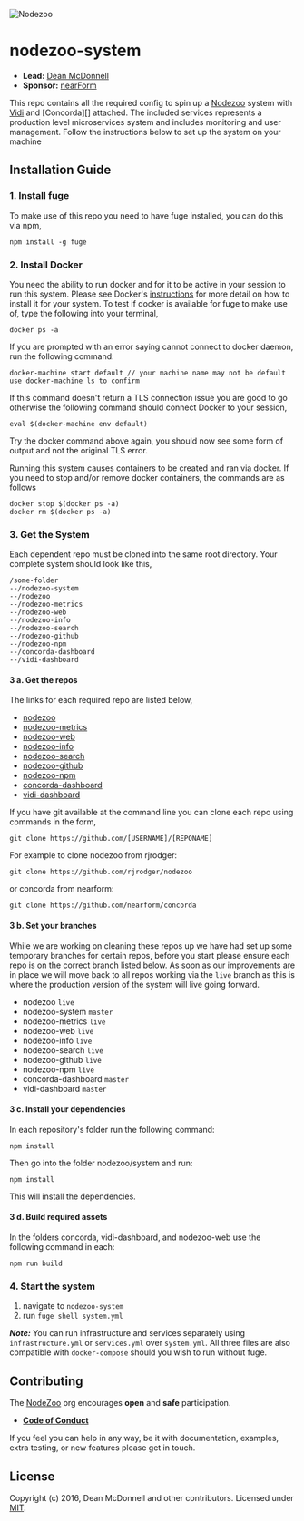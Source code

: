 ![Nodezoo][Logo]

# nodezoo-system

- __Lead:__ [Dean McDonnell][Lead]
- __Sponsor:__ [nearForm][Sponsor]

This repo contains all the required config to spin up a [Nodezoo][] system with [Vidi][] and
[Concorda][] attached. The included services represents a production level microservices system
and includes monitoring and user management. Follow the instructions below to set up the system
on your machine

## Installation Guide

### 1. Install fuge
To make use of this repo you need to have fuge installed, you can do this via npm,

```
npm install -g fuge
```

### 2. Install Docker
You need the ability to run docker and for it to be active in your session to run this system.
Please see Docker's [instructions][docker] for more detail on how to install it for your system. To
test if docker is available for fuge to make use of, type the following into your terminal,

```
docker ps -a
```

If you are prompted with an error saying cannot connect to docker daemon, run the following command:

```
docker-machine start default // your machine name may not be default use docker-machine ls to confirm
```

If this command doesn't return a TLS connection issue you are good to go otherwise the following
command should connect Docker to your session,

```
eval $(docker-machine env default)
```

Try the docker command above again, you should now see some form of output and not the original TLS
error.

Running this system causes containers to be created and ran via docker. If you need to stop and/or
remove docker containers, the commands are as follows

```
docker stop $(docker ps -a)
docker rm $(docker ps -a)
```

### 3. Get the System
Each dependent repo must be cloned into the same root directory. Your complete system should look like this,

```
/some-folder
--/nodezoo-system
--/nodezoo
--/nodezoo-metrics
--/nodezoo-web
--/nodezoo-info
--/nodezoo-search
--/nodezoo-github
--/nodezoo-npm
--/concorda-dashboard
--/vidi-dashboard
```

#### 3 a. Get the repos
The links for each required repo are listed below,

- [nodezoo][]
- [nodezoo-metrics][]
- [nodezoo-web][]
- [nodezoo-info][]
- [nodezoo-search][]
- [nodezoo-github][]
- [nodezoo-npm][]
- [concorda-dashboard][]
- [vidi-dashboard][Vidi]

If you have git available at the command line you can clone each repo using commands in the form,

```
git clone https://github.com/[USERNAME]/[REPONAME]
```

For example to clone nodezoo from rjrodger:

```
git clone https://github.com/rjrodger/nodezoo
```

or concorda from nearform:

```
git clone https://github.com/nearform/concorda
```

#### 3 b. Set your branches
While we are working on cleaning these repos up we have had set up some temporary branches for
certain repos, before you start please ensure each repo is on the correct branch listed below. As
soon as our improvements are in place we will move back to all repos working via the `live` branch
as this is where the production version of the system will live going forward.

- nodezoo  `live`
- nodezoo-system `master`
- nodezoo-metrics  `live`
- nodezoo-web `live`
- nodezoo-info `live`
- nodezoo-search `live`
- nodezoo-github `live`
- nodezoo-npm `live`
- concorda-dashboard `master`
- vidi-dashboard `master`


#### 3 c. Install your dependencies
In each repository's folder run the following command:

```
npm install
```

Then go into the folder nodezoo/system and run:

```
npm install
```

This will install the dependencies.

#### 3 d. Build required assets
In the folders concorda, vidi-dashboard, and nodezoo-web use the following command in each:

```
npm run build
```

### 4. Start the system

1. navigate to `nodezoo-system`
2. run `fuge shell system.yml`

___Note:___ You can run infrastructure and services separately using `infrastructure.yml` or
`services.yml` over `system.yml`. All three files are also compatible with `docker-compose` should
you wish to run without fuge.

## Contributing
The [NodeZoo][] org encourages __open__ and __safe__ participation.

- __[Code of Conduct][CoC]__

If you feel you can help in any way, be it with documentation, examples, extra testing, or new
features please get in touch.

## License
Copyright (c) 2016, Dean McDonnell and other contributors.
Licensed under [MIT][Lic].


[Logo]: https://raw.githubusercontent.com/nodezoo/nodezoo-org/master/assets/logo-nodezoo.png
[Lead]: https://github.com/mcdonnelldean
[Sponsor]: http://www.nearform.com/
[CoC]: https://github.com/nodezoo/nodezoo-org/blob/master/CoC.md
[Lic]: ./LICENSE

[nodezoo]: https://github.com/rjrodger/nodezoo
[nodezoo-metrics]: https://github.com/nodezoo/nodezoo-metrics
[nodezoo-web]: https://github.com/rjrodger/nodezoo-web
[nodezoo-info]: https://github.com/rjrodger/nodezoo-info
[nodezoo-search]: https://github.com/rjrodger/nodezoo-search
[nodezoo-github]: https://github.com/rjrodger/nodezoo-github
[nodezoo-npm]: https://github.com/rjrodger/nodezoo-npm
[concorda-dashboard]: https://github.com/nearform/concorda


[Vidi]: https://github.com/vidi-insights/vidi-dashboard


[docker]: ./

